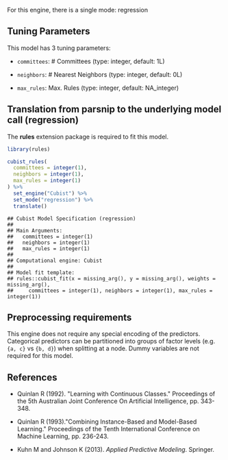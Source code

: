 


For this engine, there is a single mode: regression

## Tuning Parameters



This model has 3 tuning parameters:

- `committees`: # Committees (type: integer, default: 1L)

- `neighbors`: # Nearest Neighbors (type: integer, default: 0L)

- `max_rules`: Max. Rules (type: integer, default: NA_integer)


## Translation from parsnip to the underlying model call  (regression)

The **rules** extension package is required to fit this model.


```r
library(rules)

cubist_rules(
  committees = integer(1),
  neighbors = integer(1),
  max_rules = integer(1)
) %>%
  set_engine("Cubist") %>%
  set_mode("regression") %>%
  translate()
```

```
## Cubist Model Specification (regression)
## 
## Main Arguments:
##   committees = integer(1)
##   neighbors = integer(1)
##   max_rules = integer(1)
## 
## Computational engine: Cubist 
## 
## Model fit template:
## rules::cubist_fit(x = missing_arg(), y = missing_arg(), weights = missing_arg(), 
##     committees = integer(1), neighbors = integer(1), max_rules = integer(1))
```

## Preprocessing requirements


This engine does not require any special encoding of the predictors. Categorical predictors can be partitioned into groups of factor levels (e.g. `{a, c}` vs `{b, d}`) when splitting at a node. Dummy variables are not required for this model. 

## References

 - Quinlan R (1992). "Learning with Continuous Classes." Proceedings of the 5th Australian Joint Conference On Artificial Intelligence, pp. 343-348.

 - Quinlan R (1993)."Combining Instance-Based and Model-Based Learning." Proceedings of the Tenth International Conference on Machine Learning, pp. 236-243.

 - Kuhn M and Johnson K (2013). _Applied Predictive Modeling_. Springer.
